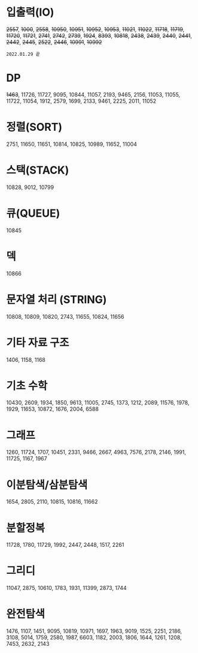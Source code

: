 # 입출력(IO)

~~2557~~, ~~1000~~, ~~2558~~, ~~10950~~, ~~10951~~, ~~10952~~, ~~10953~~, ~~11021~~, ~~11022~~, ~~11718~~, ~~11719~~, ~~11720~~, ~~11721~~, ~~2741~~, ~~2742~~, ~~2739~~, ~~1924~~, ~~8393~~, ~~10818~~, ~~2438~~, ~~2439~~, ~~2440~~, ~~2441~~, ~~2442~~, ~~2445~~, ~~2522~~, ~~2446~~, ~~10991~~, ~~10992~~ 

`2022.01.29 끝`    

# DP 
~~1463~~, 11726, 11727, 9095, 10844, 11057, 2193, 9465, 2156, 11053, 11055, 11722, 11054, 1912, 2579, 1699, 2133, 9461, 2225, 2011, 11052

 

# 정렬(SORT)  
2751, 11650, 11651, 10814, 10825, 10989, 11652, 11004

 

# 스택(STACK) 

10828, 9012, 10799

 

# 큐(QUEUE) 

10845

 

# 덱 

10866

 

# 문자열 처리 (STRING)

10808, 10809, 10820, 2743, 11655, 10824, 11656

 

# 기타 자료 구조 

1406, 1158, 1168

 

# 기초 수학 

10430, 2609, 1934, 1850, 9613, 11005, 2745, 1373, 1212, 2089, 11576, 1978, 1929, 11653, 10872, 1676, 2004, 6588  



# 그래프 

 1260, 11724, 1707, 10451, 2331, 9466, 2667, 4963, 7576, 2178, 2146, 1991, 11725, 1167, 1967



# 이분탐색/삼분탐색 

1654, 2805, 2110, 10815, 10816, 11662



# 분할정복 

 11728, 1780, 11729, 1992, 2447, 2448, 1517, 2261



# 그리디 

 11047, 2875, 10610, 1783, 1931, 11399, 2873, 1744 



# 완전탐색 

1476, 1107, 1451, 9095, 10819, 10971, 1697, 1963, 9019, 1525, 2251, 2186, 3108, 5014, 1759, 2580, 1987, 6603, 1182, 2003, 1806, 1644, 1261, 1208, 7453, 2632, 2143